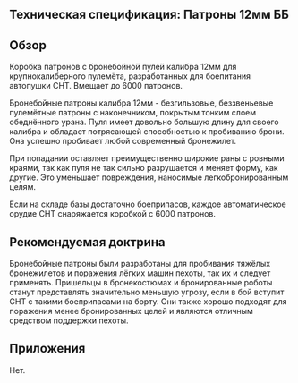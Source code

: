 ## Техническая спецификация: Патроны 12мм ББ

## Обзор

Коробка патронов с бронебойной пулей калибра 12мм для крупнокалиберного
пулемёта, разработанных для боепитания автопушки СНТ. Вмещает до 6000
патронов.

Бронебойные патроны калибра 12мм - безгильзовые, беззвеньевые пулемётные
патроны с наконечником, покрытым тонким слоем обеднённого урана. Пуля
имеет довольно большую длину для своего калибра и обладает потрясающей
способностью к пробиванию брони. Она успешно пробивает любой современный
бронежилет.

При попадании оставляет преимущественно широкие раны с ровными краями,
так как пуля не так сильно разрушается и меняет форму, как другие. Это
уменьшает повреждения, наносимые легкобронированным целям.

Если на складе базы достаточно боеприпасов, каждое автоматическое орудие
СНТ снаряжается коробкой с 6000 патронов.

## Рекомендуемая доктрина

Бронебойные патроны были разработаны для пробивания тяжёлых бронежилетов
и поражения лёгких машин пехоты, так их и следует применять. Пришельцы в
бронекостюмах и бронированные роботы станут представлять значительно
меньшую угрозу, если в бой вступит СНТ с такими боеприпасами на борту.
Они также хорошо подходят для поражения менее бронированных целей и
являются отличным средством поддержки пехоты.

## Приложения

Нет.